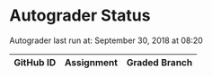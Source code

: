 # Autograder Status
Autograder last run at: September 30, 2018 at 08:20

| GitHub ID | Assignment | Graded Branch |
|-----------|------------|---------------|
